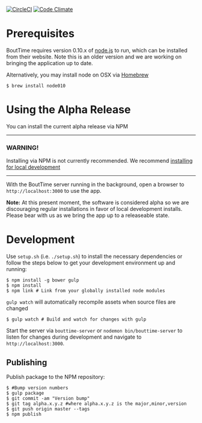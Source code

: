 [![CircleCI](https://circleci.com/gh/WFTDA/bouttime.svg?style=svg&circle-token=9b5d2312f6063d633b844c97c873653c13b26513)](https://circleci.com/gh/WFTDA/bouttime)
[![Code Climate](https://codeclimate.com/repos/55a800846956803db000be62/badges/e17304ef5725e2dbdf69/gpa.svg)](https://codeclimate.com/repos/55a800846956803db000be62/feed)

# Prerequisites

BoutTime requires version 0.10.x of [node.js](https://nodejs.org/) to run, which
can be installed from their website. Note this is an older version and we are
working on bringing the application up to date.

Alternatively, you may install node on OSX via [Homebrew](http://brew.sh/)

    $ brew install node010

# Using the Alpha Release

You can install the current alpha release via NPM

---
### WARNING!

Installing via NPM is not currently recommended.
We recommend [installing for local development](#development)

---

With the BoutTime server running in the background, open a browser to
`http://localhost:3000` to use the app.

**Note:** At this present moment, the software is considered alpha so we are
discouraging regular installations in favor of local development installs.
Please bear with us as we bring the app up to a releaseable state.

# Development

Use `setup.sh` (i.e. `./setup.sh`) to install the necessary dependencies or
follow the steps below to get your development environment up and running:

    $ npm install -g bower gulp
    $ npm install
    $ npm link # Link from your globally installed node modules

`gulp watch` will automatically recompile assets when source files are changed

    $ gulp watch # Build and watch for changes with gulp

Start the server via `bouttime-server` or `nodemon bin/bouttime-server` to
listen for changes during development and navigate to `http://localhost:3000`.

## Publishing

Publish package to the NPM repository:

    $ #Bump version numbers
    $ gulp package
    $ git commit -am "Version bump"
    $ git tag alpha.x.y.z #where alpha.x.y.z is the major,minor,version
    $ git push origin master --tags
    $ npm publish
